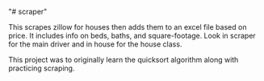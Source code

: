"# scraper" 

This scrapes zillow for houses then adds them to an excel file based on price. It includes info on beds, baths, and square-footage. Look in scraper for the main driver and in house for the house class.

This project was to originally learn the quicksort algorithm along with practicing scraping.
